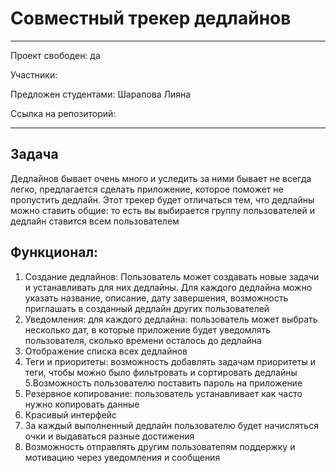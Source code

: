 # Совместный трекер дедлайнов

---

Проект свободен: да

Участники: 

Предложен студентами: Шарапова Лияна

Ссылка на репозиторий: 

---

## Задача
Дедлайнов бывает очень много и уследить за ними бывает не всегда легко, предлагается сделать приложение, которое поможет не пропустить дедлайн. Этот трекер будет отличаться тем, что дедлайны можно ставить общие: то есть вы выбирается группу пользователей и дедлайн ставится всем пользователем 

## Функционал:
1. Создание  дедлайнов: Пользователь может создавать новые задачи и устанавливать для них дедлайны. Для каждого дедлайна можно указать название, описание, дату завершения, возможность приглашать в созданный дедлайн других пользователей
2. Уведомления: для каждого дедлайна: пользователь может выбрать несколько дат, в которые приложение будет уведомлять пользователя, сколько времени осталось до дедлайна 
3. Отображение списка всех дедлайнов
4. Теги и приоритеты: возможность добавлять задачам приоритеты и теги, чтобы можно было фильтровать и сортировать дедлайны
5.Возможность пользователю поставить пароль на приложение
6. Резервное копирование: пользователь устанавливает как часто нужно копировать данные
7. Красивый интерфейс
8. За каждый выполненный дедлайн пользователю будет начисляться очки и выдаваться разные достижения
9. Возможность отправлять другим пользователям поддержку и мотивацию через уведомления и сообщения